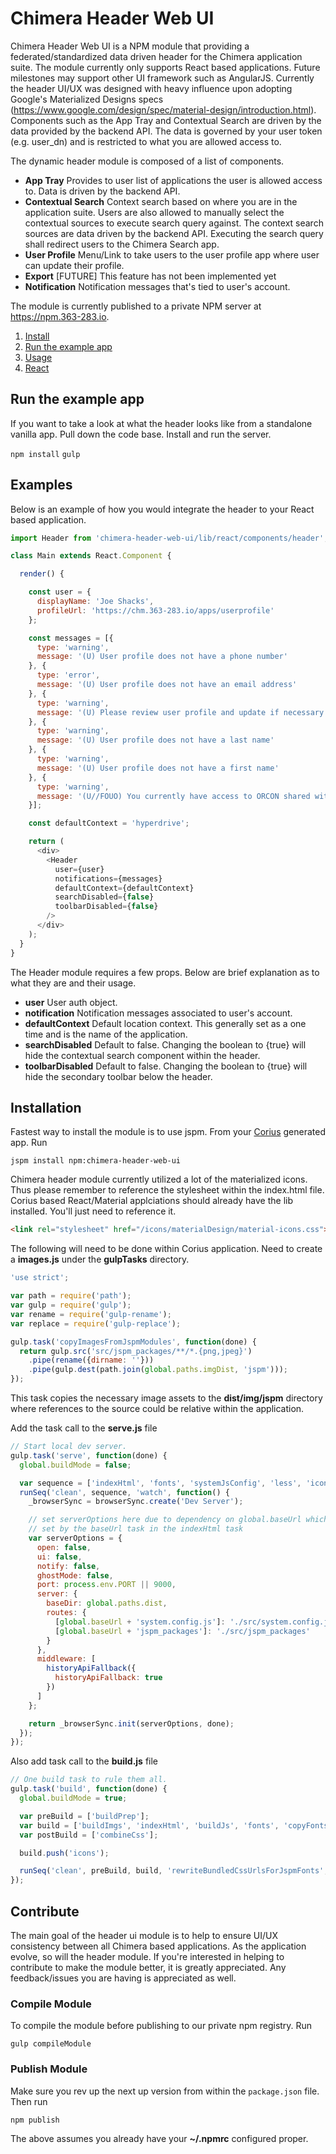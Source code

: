 # Chimera Header Web UI

Chimera Header Web UI is a NPM module that providing a federated/standardized data driven header for the Chimera application suite. The module currently only supports React based applications. Future milestones may support other UI framework such as AngularJS. Currently the header UI/UX was designed with heavy influence upon adopting Google's Materialized Designs specs (https://www.google.com/design/spec/material-design/introduction.html). Components such as the App Tray and Contextual Search are driven by the data provided by the backend API. The data is governed by your user token (e.g. user_dn) and is restricted to what you are allowed access to.

The dynamic header module is composed of a list of components.

* **App Tray** Provides to user list of applications the user is allowed access to. Data is driven by the backend API.
* **Contextual Search** Context search based on where you are in the application suite. Users are also allowed to manually select the contextual sources to execute search query against. The context search sources are data driven by the backend API. Executing the search query shall redirect users to the Chimera Search app.
* **User Profile** Menu/Link to take users to the user profile app where user can update their profile.
* **Export** [FUTURE] This feature has not been implemented yet
* **Notification** Notification messages that's tied to user's account.

The module is currently published to a private NPM server at https://npm.363-283.io.

1. [Install](#install)
1. [Run the example app](#run-the-example-app)
1. [Usage](#usage)
1. [React](#react)


## Run the example app

If you want to take a look at what the header looks like from a standalone vanilla app. Pull down the code base. Install and run the server.

`npm install`
`gulp`

## Examples

Below is an example of how you would integrate the header to your React based application.

```js
import Header from 'chimera-header-web-ui/lib/react/components/header';

class Main extends React.Component {

  render() {

    const user = {
      displayName: 'Joe Shacks',
      profileUrl: 'https://chm.363-283.io/apps/userprofile'
    };

    const messages = [{
      type: 'warning',
      message: '(U) User profile does not have a phone number'
    }, {
      type: 'error',
      message: '(U) User profile does not have an email address'
    }, {
      type: 'warning',
      message: '(U) Please review user profile and update if necessary.'
    }, {
      type: 'warning',
      message: '(U) User profile does not have a last name'
    }, {
      type: 'warning',
      message: '(U) User profile does not have a first name'
    }, {
      type: 'warning',
      message: '(U//FOUO) You currently have access to ORCON shared with DIA. You can update your Mission Needs profile in GIMMEE (https://gimmee.cia.ic.gov).'
    }];

    const defaultContext = 'hyperdrive';

    return (
      <div>
        <Header
          user={user}
          notifications={messages}
          defaultContext={defaultContext}
          searchDisabled={false}
          toolbarDisabled={false}
        />
      </div>
    );
  }
}
```

The Header module requires a few props. Below are brief explanation as to what they are and their usage.

* **user** User auth object.
* **notification** Notification messages associated to user's account.
* **defaultContext** Default location context. This generally set as a one time and is the name of the application.
* **searchDisabled** Default to false. Changing the boolean to {true} will hide the contextual search component within the header.
* **toolbarDisabled** Default to false. Changing the boolean to {true} will hide the secondary toolbar below the header.

## Installation

Fastest way to install the module is to use jspm. From your [Corius](https://gitlab.363-283.io/cte/corius) generated app. Run

`jspm install npm:chimera-header-web-ui`

Chimera header module currently utilized a lot of the materialized icons. Thus please remember to reference the stylesheet within the index.html file. Corius based React/Material applciations should already have the lib installed. You'll just need to reference it.

```html
<link rel="stylesheet" href="/icons/materialDesign/material-icons.css">
```

The following will need to be done within Corius application. Need to create a **images.js** under the **gulpTasks** directory.

```js
'use strict';

var path = require('path');
var gulp = require('gulp');
var rename = require('gulp-rename');
var replace = require('gulp-replace');

gulp.task('copyImagesFromJspmModules', function(done) {
  return gulp.src('src/jspm_packages/**/*.{png,jpeg}')
    .pipe(rename({dirname: ''}))
    .pipe(gulp.dest(path.join(global.paths.imgDist, 'jspm')));
});
```

This task copies the necessary image assets to the **dist/img/jspm** directory where references to the source could be relative within the application.

Add the task call to the **serve.js** file

```js
// Start local dev server.
gulp.task('serve', function(done) {
  global.buildMode = false;

  var sequence = ['indexHtml', 'fonts', 'systemJsConfig', 'less', 'icons', 'js', 'copyImagesFromJspmModules'];
  runSeq('clean', sequence, 'watch', function() {
    _browserSync = browserSync.create('Dev Server');

    // set serverOptions here due to dependency on global.baseUrl which is
    // set by the baseUrl task in the indexHtml task
    var serverOptions = {
      open: false,
      ui: false,
      notify: false,
      ghostMode: false,
      port: process.env.PORT || 9000,
      server: {
        baseDir: global.paths.dist,
        routes: {
          [global.baseUrl + 'system.config.js']: './src/system.config.js',
          [global.baseUrl + 'jspm_packages']: './src/jspm_packages'
        }
      },
      middleware: [
        historyApiFallback({
          historyApiFallback: true
        })
      ]
    };

    return _browserSync.init(serverOptions, done);
  });
});
```

Also add task call to the **build.js** file

```js
// One build task to rule them all.
gulp.task('build', function(done) {
  global.buildMode = true;

  var preBuild = ['buildPrep'];
  var build = ['buildImgs', 'indexHtml', 'buildJs', 'fonts', 'copyFontsFromJspmModules', 'copyImagesFromJspmModules'];
  var postBuild = ['combineCss'];

  build.push('icons');

  runSeq('clean', preBuild, build, 'rewriteBundledCssUrlsForJspmFonts', postBuild, done);
});
```

## Contribute

The main goal of the header ui module is to help to ensure UI/UX consistency between all Chimera based applications. As the application evolve, so will the header module. If you're interested in helping to contribute to make the module better, it is greatly appreciated. Any feedback/issues you are having is appreciated as well.

### Compile Module

To compile the module before publishing to our private npm registry. Run

`gulp compileModule`

### Publish Module

Make sure you rev up the next up version from within the `package.json` file. Then run

`npm publish`

The above assumes you already have your **~/.npmrc** configured proper.
